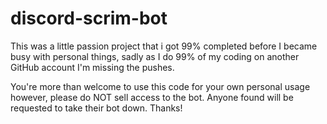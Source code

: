# discord-scrim-bot

This was a little passion project that i got 99% completed before I became busy with personal things, sadly as I do 99% of my coding on another GitHub account I'm missing the pushes.

You're more than welcome to use this code for your own personal usage however, please do NOT sell access to the bot. Anyone found will be requested to take their bot down. Thanks!
